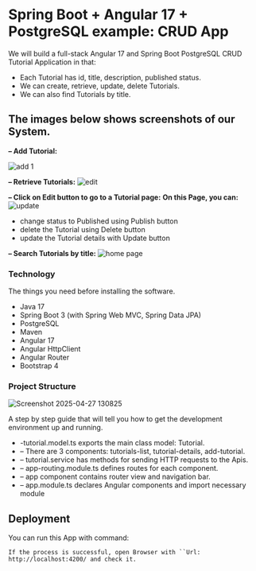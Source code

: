 # Spring Boot + Angular 17 + PostgreSQL example: CRUD App

We will build a full-stack Angular 17 and Spring Boot PostgreSQL CRUD Tutorial Application in that:
* Each Tutorial has id, title, description, published status.
* We can create, retrieve, update, delete Tutorials.
* We can also find Tutorials by title.

## The images below shows screenshots of our System.

**– Add Tutorial:**

![add 1](https://github.com/user-attachments/assets/76c876e1-55db-48f9-9e90-8bec89caa67e)

**– Retrieve Tutorials:**
![edit](https://github.com/user-attachments/assets/45cc58e4-fbc2-4c58-9455-63a10842e9f8)


**– Click on Edit button to go to a Tutorial page:**
**On this Page, you can:**
![update](https://github.com/user-attachments/assets/1c22174d-a402-47e3-8001-48881ce33cab)

* change status to Published using Publish button
* delete the Tutorial using Delete button
* update the Tutorial details with Update button

**– Search Tutorials by title:**
![home page ](https://github.com/user-attachments/assets/cc2608dc-b0a3-4a01-9077-278d329dd72c)




### Technology

The things you need before installing the software.

* Java 17 
* Spring Boot 3 (with Spring Web MVC, Spring Data JPA)
* PostgreSQL
* Maven
* Angular 17
* Angular HttpClient
* Angular Router
* Bootstrap 4

### Project Structure

![Screenshot 2025-04-27 130825](https://github.com/user-attachments/assets/f2535010-a9b8-4aa2-85cc-0e277fc1b22b)

A step by step guide that will tell you how to get the development environment up and running.

* -tutorial.model.ts exports the main class model: Tutorial.
* – There are 3 components: tutorials-list, tutorial-details, add-tutorial.
* – tutorial.service has methods for sending HTTP requests to the Apis.
* – app-routing.module.ts defines routes for each component.
* – app component contains router view and navigation bar.
* – app.module.ts declares Angular components and import necessary module


## Deployment
You can run this App with command:
```ng serve --port 8081.
If the process is successful, open Browser with ``Url: http://localhost:4200/ and check it.


